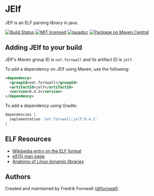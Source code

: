 # JElf
JElf is an ELF parsing library in java.

[![Build Status](https://img.shields.io/travis/fornwall/jelf)](https://travis-ci.org/fornwall/jelf)
[![MIT licensed](http://img.shields.io/:license-MIT-blue.svg)](LICENSE.txt)
[![javadoc](https://www.javadoc.io/badge/net.fornwall/jelf.svg)](https://www.javadoc.io/doc/net.fornwall/jelf)
[![Package on Maven Central](https://img.shields.io/maven-central/v/net.fornwall/jelf)](https://mvnrepository.com/artifact/net.fornwall/jelf)

## Adding JElf to your build

JElf's Maven group ID is `net.fornwall` and its artifact ID is `jelf`.

To add a dependency on JElf using Maven, use the following:

```xml
<dependency>
  <groupId>net.fornwall</groupId>
  <artifactId>jelf</artifactId>
  <version>0.4.2</version>
</dependency>
```

To add a dependency using Gradle:

```gradle
dependencies {
  implementation 'net.fornwall:jelf:0.4.2'
}
```

## ELF Resources
- [Wikipedia entry on the ELF format](https://en.wikipedia.org/wiki/Executable_and_Linkable_Format)
- [elf(5) man page](http://man7.org/linux/man-pages/man5/elf.5.html)
- [Anatomy of Linux dynamic libraries](https://www.ibm.com/developerworks/library/l-dynamic-libraries/)

## Authors
Created and maintained by Fredrik Fornwall ([@fornwall](https://github.com/fornwall)).

